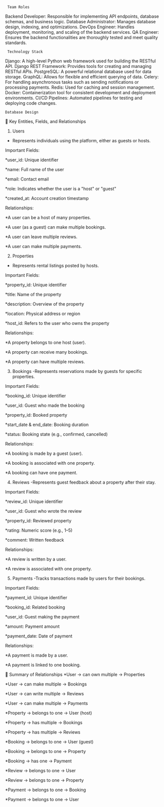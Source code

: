      Team Roles
Backend Developer: Responsible for implementing API endpoints, database schemas, and business logic.
Database Administrator: Manages database design, indexing, and optimizations.
DevOps Engineer: Handles deployment, monitoring, and scaling of the backend services.
QA Engineer: Ensures the backend functionalities are thoroughly tested and meet quality standards.

     Technology Stack
Django: A high-level Python web framework used for building the RESTful API.
Django REST Framework: Provides tools for creating and managing RESTful APIs.
PostgreSQL: A powerful relational database used for data storage.
GraphQL: Allows for flexible and efficient querying of data.
Celery: For handling asynchronous tasks such as sending notifications or processing payments.
Redis: Used for caching and session management.
Docker: Containerization tool for consistent development and deployment environments.
CI/CD Pipelines: Automated pipelines for testing and deploying code changes.


    Database Design
🔑 Key Entities, Fields, and Relationships
1. Users
- Represents individuals using the platform, either as guests or hosts.

Important Fields:

*user_id: Unique identifier

*name: Full name of the user

*email: Contact email

*role: Indicates whether the user is a "host" or "guest"

*created_at: Account creation timestamp

Relationships:

*A user can be a host of many properties.

*A user (as a guest) can make multiple bookings.

*A user can leave multiple reviews.

*A user can make multiple payments.

2. Properties
- Represents rental listings posted by hosts.

Important Fields:

*property_id: Unique identifier

*title: Name of the property

*description: Overview of the property

*location: Physical address or region

*host_id: Refers to the user who owns the property

Relationships:

*A property belongs to one host (user).

*A property can receive many bookings.

*A property can have multiple reviews.

3. Bookings
-Represents reservations made by guests for specific properties.

Important Fields:

*booking_id: Unique identifier

*user_id: Guest who made the booking

*property_id: Booked property

*start_date & end_date: Booking duration

*status: Booking state (e.g., confirmed, cancelled)

Relationships:

*A booking is made by a guest (user).

*A booking is associated with one property.

*A booking can have one payment.

4. Reviews
-Represents guest feedback about a property after their stay.

Important Fields:

*review_id: Unique identifier

*user_id: Guest who wrote the review

*property_id: Reviewed property

*rating: Numeric score (e.g., 1–5)

*comment: Written feedback

Relationships:

*A review is written by a user.

*A review is associated with one property.

5. Payments
-Tracks transactions made by users for their bookings.

Important Fields:

*payment_id: Unique identifier

*booking_id: Related booking

*user_id: Guest making the payment

*amount: Payment amount

*payment_date: Date of payment

Relationships:

*A payment is made by a user.

*A payment is linked to one booking.

🔗 Summary of Relationships
*User → can own multiple → Properties

*User → can make multiple → Bookings

*User → can write multiple → Reviews

*User → can make multiple → Payments

*Property → belongs to one → User (host)

*Property → has multiple → Bookings

*Property → has multiple → Reviews

*Booking → belongs to one → User (guest)

*Booking → belongs to one → Property

*Booking → has one → Payment

*Review → belongs to one → User

*Review → belongs to one → Property

*Payment → belongs to one → Booking

*Payment → belongs to one → User
